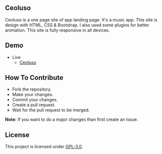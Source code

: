 ## Ceoluso
Ceoluso is a one page site of app landing page. It's a music app. This site is design with HTML, CSS & Bootstrap. I also used some plugins for better animation. This site is fully responsive in all devices.

## Demo
- Live
    - [Ceoluso](https://mrhrifat.github.io/ceoluso)

## How To Contribute
- Fork the repository.
- Make your changes.
- Commit your changes.
- Create a pull request.
- Wait for the pull request to be merged.

**Note:** If you want to do a major changes than first create an Issue.

## License
This project is licensed under [GPL-3.0](https://github.com/mrhrifat/ceoluso/blob/master/LICENSE.md).
